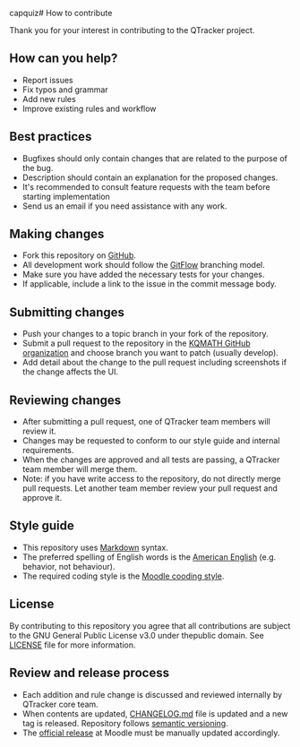 capquiz# How to contribute

Thank you for your interest in contributing to the QTracker project.

## How can you help?

* Report issues
* Fix typos and grammar
* Add new rules
* Improve existing rules and workflow

## Best practices

- Bugfixes should only contain changes that are related to the purpose of the bug.
- Description should contain an explanation for the proposed changes.
- It's recommended to consult feature requests with the team before starting implementation
- Send us an email if you need assistance with any work. 

## Making changes

* Fork this repository on [GitHub](https://github.com/KQMATH/moodle-local_qtracker).
* All development work should follow the [GitFlow](https://nvie.com/posts/a-successful-git-branching-model/) branching model.
* Make sure you have added the necessary tests for your changes.
* If applicable, include a link to the issue in the commit message body.

## Submitting changes

* Push your changes to a topic branch in your fork of the repository.
* Submit a pull request to the repository in the [KQMATH GitHub organization](https://github.com/KQMATH)
and choose branch you want to patch (usually develop).
* Add detail about the change to the pull request including screenshots
  if the change affects the UI.

## Reviewing changes

* After submitting a pull request, one of QTracker team members will review it.
* Changes may be requested to conform to our style guide and internal
  requirements.
* When the changes are approved and all tests are passing, a QTracker team
  member will merge them.
* Note: if you have write access to the repository, do not directly merge pull
  requests. Let another team member review your pull request and approve it.

## Style guide

* This repository uses [Markdown](https://daringfireball.net/projects/markdown/) syntax.
* The preferred spelling of English words is the [American
  English](https://en.wikipedia.org/wiki/American_English) (e.g. behavior, not
  behaviour).
* The required coding style is the [Moodle cooding style](https://docs.moodle.org/dev/Coding_style).


## License

By contributing to this repository you agree that all contributions are subject to the 
GNU General Public License v3.0 under thepublic domain. 
See [LICENSE](https://github.com/KQMATH/moodle-local_qtracker/blob/master/LICENSE)
file for more information.

## Review and release process

* Each addition and rule change is discussed and reviewed internally by QTracker
  core team.
* When contents are updated, [CHANGELOG.md](/CHANGELOG.md) file is updated and a
  new tag is released. Repository follows [semantic versioning](http://semver.org/).
* The [official release](https://moodle.org/plugins/local_qtracker) at Moodle must be manually updated accordingly.
